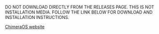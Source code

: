 DO NOT DOWNLOAD DIRECTLY FROM THE RELEASES PAGE. THIS IS NOT INSTALLATION MEDIA. FOLLOW THE LINK BELOW FOR DOWNLOAD AND INSTALLATION INSTRUCTIONS.

[ChimeraOS website](https://chimeraos.org)

